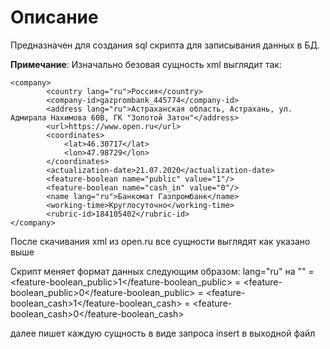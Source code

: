 # Описание
Предназначен для создания sql скрипта для записывания данных в БД.

**Примечание**: 
Изначально безовая сущность xml выглядит так:
```
<company>
        <country lang="ru">Россия</country>
        <company-id>gazprombank_445774</company-id>
        <address lang="ru">Астраханская область, Астрахань, ул. Адмирала Нахимова 60В, ГК "Золотой Затон"</address>
        <url>https://www.open.ru</url>
        <coordinates>
            <lat>46.30717</lat>
            <lon>47.98729</lon>
        </coordinates>
        <actualization-date>21.07.2020</actualization-date>
        <feature-boolean name="public" value="1"/>
        <feature-boolean name="cash_in" value="0"/>
        <name lang="ru">Банкомат Газпромбанк</name>
        <working-time>Круглосуточно</working-time>
        <rubric-id>184105402</rubric-id>
</company>
```
После скачивания xml из open.ru все сущности выглядят как указано выше

Скрипт меняет формат данных следующим образом:
 lang="ru" на ""
<feature-boolean name="public" value="1"/> = <feature-boolean_public>1</feature-boolean_public>
<feature-boolean name="public" value="0"/> = <feature-boolean_public>0</feature-boolean_public>
<feature-boolean name="cash_in" value="1"/> = <feature-boolean_cash>1</feature-boolean_cash>
<feature-boolean name="cash_in" value="0"/> = <feature-boolean_cash>0</feature-boolean_cash>

далее пишет каждую сущность в виде запроса insert в выходной файл